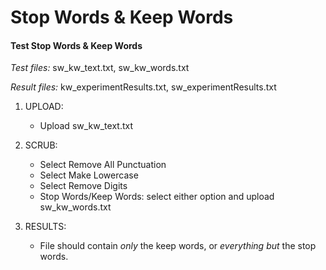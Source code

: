 Stop Words & Keep Words
==========

#### Test Stop Words & Keep Words

*Test files:* sw_kw_text.txt, sw_kw_words.txt

*Result files:* kw_experimentResults.txt, sw_experimentResults.txt

1. UPLOAD: 
    - Upload sw_kw_text.txt

2. SCRUB: 
    - Select Remove All Punctuation
    - Select Make Lowercase
    - Select Remove Digits
    - Stop Words/Keep Words: select either option and upload sw_kw_words.txt
    
3. RESULTS:
    - File should contain *only* the keep words, or *everything but* the stop words.
